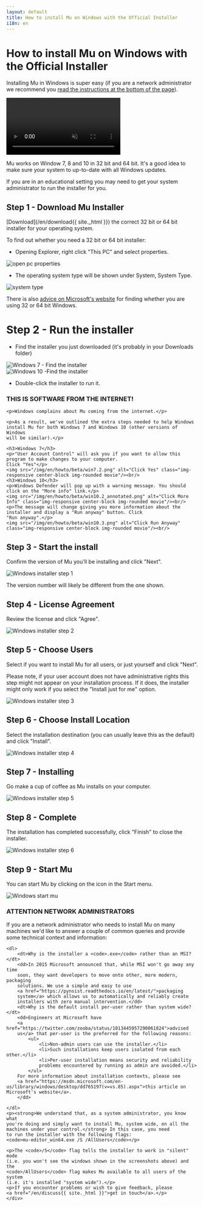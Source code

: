 ```yaml
---
layout: default
title: How to install Mu on Windows with the Official Installer
i18n: en
---
```


# How to install Mu on Windows with the Official Installer 

Installing Mu in Windows is super easy (if you are a network administrator we
recommend you [read the instructions at the bottom of the page](#admins)).

<div class="row">
  <video autoplay loop muted playsinline><source src="/img/en/howto/windows_mu_installer.mp4" type="video/mp4" alt="mu windows installer" class="img-responsive center-block img-rounded movie"></video>
  <br/>
</div>

Mu works on Window 7, 8 and 10 in 32 bit and 64 bit. It's a good idea to make sure your system to up-to-date with all Windows updates.

If you are in an educational setting you may need to get your system administrator to run the installer for you.

## Step 1 - Download Mu Installer

[Download](/en/download{{ site._html }}) the correct 32 bit or 64 bit installer for your operating system.

To find out whether you need a 32 bit or 64 bit installer:

+ Opening Explorer, right click "This PC" and select properties.

<div class="row">
  <img src="/img/en/howto/windows_open_pc_properties_annotated.png" alt="open pc properties" class="img-responsive center-block img-rounded movie"/>
  <br/>
</div>

+ The operating system type will be shown under System, System Type.

<div class="row">
  <img src="/img/en/howto/windows_system_properties_annotated.png" alt="system type" class="img-responsive center-block img-rounded movie"/>
  <br/>
</div>

There is also [advice on Microsoft's website](https://support.microsoft.com/en-us/help/15056/windows-7-32-64-bit-faq) for finding whether you are using 32 or 64 bit Windows.

# Step 2 - Run the installer

+ Find the installer you just downloaded (it's probably in your Downloads folder)

<div class="row">
  <img src="/img/en/howto/beta/win7.1.png" alt="Windows 7 - Find the installer" class="img-responsive center-block img-rounded movie"/>
  <br/>
</div>

<div class="row">
  <img src="/img/en/howto/beta/win10.1.png" alt="Windows 10 -Find the installer" class="img-responsive center-block img-rounded movie"/>
  <br/>
</div>

+ Double-click the installer to run it.

<div class="alert alert-warning" role="alert">
    <h3>THIS IS SOFTWARE FROM THE INTERNET!</h3>
    
    <p>Windows complains about Mu coming from the internet.</p>

    <p>As a result, we've outlined the extra steps needed to help Windows
    install Mu for both Windows 7 and Windows 10 (other versions of Windows
    will be similar).</p>

    <h3>Windows 7</h3>
    <p>"User Account Control" will ask you if you want to allow this program to make changes to your computer.
    Click "Yes"</p>
    <img src="/img/en/howto/beta/win7.2.png" alt="Click Yes" class="img-responsive center-block img-rounded movie"/><br/>
    <h3>Windows 10</h3>
    <p>Windows Defender will pop up with a warning message. You should click on the "More info" link.</p>
    <img src="/img/en/howto/beta/win10.2_annotated.png" alt="Click More Info" class="img-responsive center-block img-rounded movie"/><br/>
    <p>The message will change giving you more information about the installer and display a "Run anyway" button. Click
    "Run anyway".</p>
    <img src="/img/en/howto/beta/win10.3.png" alt="Click Run Anyway" class="img-responsive center-block img-rounded movie"/><br/>
</div>

## Step 3 - Start the install

Confirm the version of Mu you'll be installing and click "Next".

<div class="row">
  <img src="/img/en/howto/winstall1.png" alt="Windows installer step 1" class="img-responsive center-block img-rounded movie"/>
  <br/>
</div>

The version number will likely be different from the one shown.

## Step 4 - License Agreement

Review the license and click "Agree".

<div class="row">
  <img src="/img/en/howto/winstall2.png" alt="Windows installer step 2" class="img-responsive center-block img-rounded movie"/>
  <br/>
</div>

## Step 5 - Choose Users

Select if you want to install Mu for all users, or just yourself and click "Next".

Please note, if your user account does not have administrative rights this step might not appear on your installation process.
If it does, the installer might only work if you select the "Install just for me" option.

<div class="row">
  <img src="/img/en/howto/winstall3.png" alt="Windows installer step 3" class="img-responsive center-block img-rounded movie"/>
  <br/>
</div>

## Step 6 - Choose Install Location

Select the installation destination (you can usually leave this as the default) and click "Install".

<div class="row">
  <img src="/img/en/howto/winstall4.png" alt="Windows installer step 4" class="img-responsive center-block img-rounded movie"/>
  <br/>
</div>

## Step 7 - Installing

Go make a cup of coffee as Mu installs on your computer.

<div class="row">
  <img src="/img/en/howto/winstall5.png" alt="Windows installer step 5" class="img-responsive center-block img-rounded movie"/>
  <br/>
</div>

## Step 8 - Complete

The installation has completed successfully, click "Finish" to close the installer.

<div class="row">
  <img src="/img/en/howto/winstall6.png" alt="Windows installer step 6" class="img-responsive center-block img-rounded movie"/>
  <br/>
</div>

## Step 9 - Start Mu

You can start Mu by clicking on the icon in the Start menu.

<div class="row">
  <img src="/img/en/howto/windows_start_mu.png" alt="Windows start mu" class="img-responsive center-block img-rounded movie"/>
  <br/>
</div>

<div id="admins" class="panel panel-warning">
    <div class="panel-heading"><h3 class="panel-title"><strong>ATTENTION NETWORK ADMINISTRATORS</strong></h3></div>
    <div class="panel-body">
    <p>If you are a network administrator who needs to install Mu on
    many machines we'd like to answer a couple of common queries and provide
    some technical context and information:</p>

    <dl>
        <dt>Why is the installer a <code>.exe</code> rather than an MSI?</dt>
        <dd>In 2015 Microsoft announced that, while MSI won't go away any time
        soon, they want developers to move onto other, more modern, packaging
        solutions. We use a simple and easy to use
        <a href="https://pynsist.readthedocs.io/en/latest/">packaging
        system</a> which allows us to automatically and reliably create 
        installers with zero manual intervention.</dd>
        <dt>Why is the default install per-user rather than system wide?</dt>
        <dd>Engineers at Microsoft have
        <a href="https://twitter.com/zooba/status/1013445957290061824">advised
        us</a> that per-user is the preferred for the following reasons:
            <ul>
                <li>Non-admin users can use the installer.</li>
                <li>Such installations keep users isolated from each other.</li>
                <li>Per-user installation means security and reliability
                problems encountered by running as admin are avoided.</li>
            </ul>
        For more information about installation contexts, please see
        <a href="https://msdn.microsoft.com/en-us/library/windows/desktop/dd765197(v=vs.85).aspx">this article on Microsoft's website</a>.
        </dd>

    </dl>
    <p><strong>We understand that, as a system administrator, you know what
    you're doing and simply want to install Mu, system wide, on all the
    machines under your control.</strong> In this case, you need
    to run the installer with the following flags:
    <code>mu-editor_win64.exe /S /AllUsers</code></p>

    <p>The <code>/S</code> flag tells the installer to work in "silent" mode
    (i.e. you won't see the windows shown in the screenshots above) and the
    <code>/AllUsers</code> flag makes Mu available to all users of the system 
    (i.e. it's installed "system wide").</p>
    <p>If you encounter problems or wish to give feedback, please
    <a href="/en/discuss{{ site._html }}">get in touch</a>.</p>
    </div>
</div>
